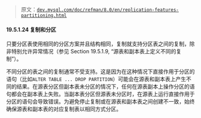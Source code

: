 > 原文：[`dev.mysql.com/doc/refman/8.0/en/replication-features-partitioning.html`](https://dev.mysql.com/doc/refman/8.0/en/replication-features-partitioning.html)

#### 19.5.1.24 复制和分区

只要分区表使用相同的分区方案并且结构相同，复制就支持分区表之间的复制，除非特别允许异常情况（参见 Section 19.5.1.9, “源表和副本表上定义不同的复制”）。

不同分区的表之间的复制通常不受支持。这是因为在这种情况下直接作用于分区的语句（比如`ALTER TABLE ... DROP PARTITION`）可能会在源表和副本表上产生不同的结果。在源表分区但副本表未分区的情况下，任何在源表副本上操作分区的语句都会在副本表上失败。当副本表分区但源表未分区时，在源表上运行直接作用于分区的语句会导致错误。为避免停止复制或在源表和副本表之间创建不一致，始终确保源表和副本表的对应复制表以相同方式分区。
